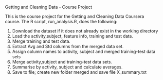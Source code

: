 Getting and Cleaning Data - Course Project

This is the course project for the Getting and Cleaning Data Coursera course. The R script, run_analysis.R, does the following:

1. Download the dataset if it does not already exist in the working directory
2. Load the activity,subject, feature info, training and test data. 
3. Merge training and test data.
4. Extract Avg and Std columns from the merged data set.
5. Assign column names to activity, subject and merged training-test data sets
6. Merge activity,subject and training-test data sets.
7. Summarise by activity, subject and calculate averages.
8. Save to file; create new folder merged and save file X_summary.txt
